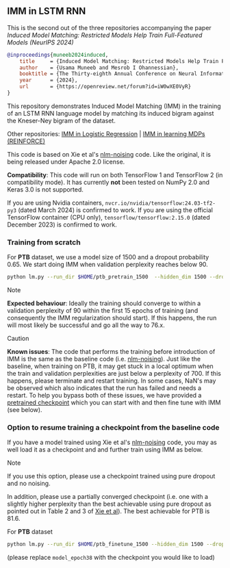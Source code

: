 ## IMM in LSTM RNN

This is the second out of the three repositories accompanying the paper *Induced Model Matching: Restricted Models Help Train Full-Featured Models (NeurIPS 2024)*

```bibtex
@inproceedings{muneeb2024induced,
    title     = {Induced Model Matching: Restricted Models Help Train Full-Featured Models},
    author    = {Usama Muneeb and Mesrob I Ohannessian},
    booktitle = {The Thirty-eighth Annual Conference on Neural Information Processing Systems},
    year      = {2024},
    url       = {https://openreview.net/forum?id=iW0wXE0VyR}
}
```

This repository demonstrates Induced Model Matching (IMM) in the training of an LSTM RNN language model by matching its induced bigram against the Kneser-Ney bigram of the dataset.

Other repositories: [IMM in Logistic Regression](https://github.com/uicdice/imm-logistic-regression) | [IMM in learning MDPs (REINFORCE)](https://github.com/uicdice/imm-reinforce)

This code is based on Xie et al's [nlm-noising](https://github.com/stanfordmlgroup/nlm-noising) code. Like the original, it is being released under Apache 2.0 license.

**Compatibility**: This code will run on both TensorFlow 1 and TensorFlow 2 (in compatibility mode). It has currently **not** been tested on NumPy 2.0 and Keras 3.0 is not supported.

If you are using Nvidia containers, `nvcr.io/nvidia/tensorflow:24.03-tf2-py3` (dated March 2024) is confirmed to work. If you are using the official TensorFlow container (CPU only), `tensorflow/tensorflow:2.15.0` (dated December 2023) is confirmed to work.

### Training from scratch

For **PTB** dataset, we use a model size of 1500 and a dropout probability 0.65. We start doing IMM when validation perplexity reaches below 90.

```bash
python lm.py --run_dir $HOME/ptb_pretrain_1500  --hidden_dim 1500 --drop_prob 0.65 --dataset ptb
```

> [!NOTE]
> **Expected behaviour**: Ideally the training should converge to within a validation perplexity of 90 within the first 15 epochs of training (and consequently the IMM regularization should start). If this happens, the run will most likely be successful and go all the way to 76.x.

> [!CAUTION]
> **Known issues**: The code that performs the training before introduction of IMM is the same as the baseline code (i.e. [nlm-noising](https://github.com/stanfordmlgroup/nlm-noising)). Just like the baseline, when training on PTB, it may get stuck in a local optimum when the train and validation perplexities are just below a perplexity of 700. If this happens, please terminate and restart training. In some cases, NaN's may be observed which also indicates that the run has failed and needs a restart. To help you bypass both of these issues, we have provided a [pretrained checkpoint](https://drive.google.com/drive/folders/1ExVV9C0Ito_Dj3yEwl53vPxFljsTz0Pg?usp=sharing) which you can start with and then fine tune with IMM (see below).

### Option to resume training a checkpoint from the baseline code

If you have a model trained using Xie et al's [nlm-noising](https://github.com/stanfordmlgroup/nlm-noising) code, you may as well load it as a checkpoint and and further train using IMM as below. 

> [!NOTE]
> If you use this option, please use a checkpoint trained using pure dropout and no noising.
> 
> In addition, please use a partially converged checkpoint (i.e. one with a slightly higher perplexity than the best achievable using pure dropout as pointed out in Table 2 and 3 of [Xie et al](https://arxiv.org/pdf/1703.02573.pdf)). The best achievable for PTB is 81.6.

For **PTB** dataset

```bash
python lm.py --run_dir $HOME/ptb_finetune_1500 --hidden_dim 1500 --drop_prob 0.65 --dataset ptb --lambda_param 0.2 --long_hist_samples 10 --restore_checkpoint $HOME/ptb_pretrain_1500/model_epoch38.ckpt --learning_rate 0.5 --learning_rate_decay 0.5 --max_decays 20 --imm_started
```

(please replace `model_epoch38` with the checkpoint you would like to load)
